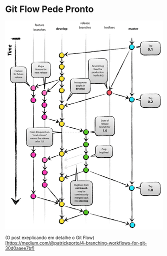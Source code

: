 # Git Flow Pede Pronto
![Image title](assets/img/git-flow.png)

(O post exeplicando em detalhe o Git Flow)[https://medium.com/@patrickporto/4-branching-workflows-for-git-30d0aaee7bf]